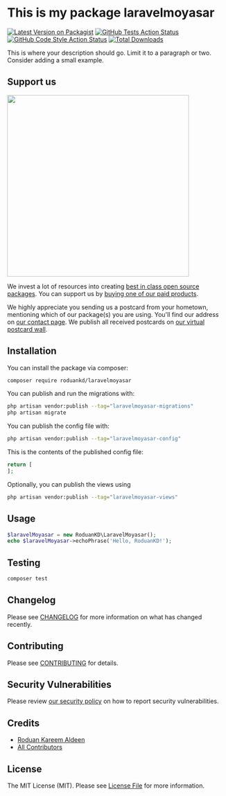 # This is my package laravelmoyasar

[![Latest Version on Packagist](https://img.shields.io/packagist/v/roduankd/laravelmoyasar.svg?style=flat-square)](https://packagist.org/packages/roduankd/laravelmoyasar)
[![GitHub Tests Action Status](https://img.shields.io/github/workflow/status/roduankd/laravelmoyasar/run-tests?label=tests)](https://github.com/roduankd/laravelmoyasar/actions?query=workflow%3Arun-tests+branch%3Amain)
[![GitHub Code Style Action Status](https://img.shields.io/github/workflow/status/roduankd/laravelmoyasar/Check%20&%20fix%20styling?label=code%20style)](https://github.com/roduankd/laravelmoyasar/actions?query=workflow%3A"Check+%26+fix+styling"+branch%3Amain)
[![Total Downloads](https://img.shields.io/packagist/dt/roduankd/laravelmoyasar.svg?style=flat-square)](https://packagist.org/packages/roduankd/laravelmoyasar)

This is where your description should go. Limit it to a paragraph or two. Consider adding a small example.

## Support us

[<img src="https://github-ads.s3.eu-central-1.amazonaws.com/LaravelMoyasar.jpg?t=1" width="419px" />](https://spatie.be/github-ad-click/LaravelMoyasar)

We invest a lot of resources into creating [best in class open source packages](https://spatie.be/open-source). You can support us by [buying one of our paid products](https://spatie.be/open-source/support-us).

We highly appreciate you sending us a postcard from your hometown, mentioning which of our package(s) you are using. You'll find our address on [our contact page](https://spatie.be/about-us). We publish all received postcards on [our virtual postcard wall](https://spatie.be/open-source/postcards).

## Installation

You can install the package via composer:

```bash
composer require roduankd/laravelmoyasar
```

You can publish and run the migrations with:

```bash
php artisan vendor:publish --tag="laravelmoyasar-migrations"
php artisan migrate
```

You can publish the config file with:

```bash
php artisan vendor:publish --tag="laravelmoyasar-config"
```

This is the contents of the published config file:

```php
return [
];
```

Optionally, you can publish the views using

```bash
php artisan vendor:publish --tag="laravelmoyasar-views"
```

## Usage

```php
$laravelMoyasar = new RoduanKD\LaravelMoyasar();
echo $laravelMoyasar->echoPhrase('Hello, RoduanKD!');
```

## Testing

```bash
composer test
```

## Changelog

Please see [CHANGELOG](CHANGELOG.md) for more information on what has changed recently.

## Contributing

Please see [CONTRIBUTING](.github/CONTRIBUTING.md) for details.

## Security Vulnerabilities

Please review [our security policy](../../security/policy) on how to report security vulnerabilities.

## Credits

- [Roduan Kareem Aldeen](https://github.com/RoduanKD)
- [All Contributors](../../contributors)

## License

The MIT License (MIT). Please see [License File](LICENSE.md) for more information.

